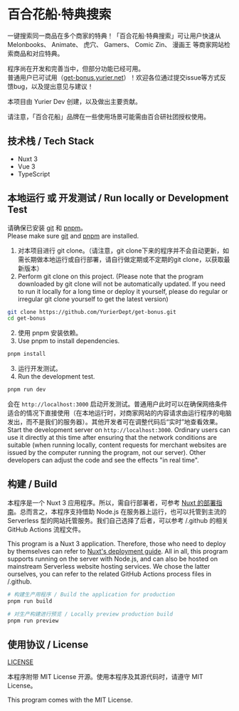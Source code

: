# 百合花船·特典搜索

一键搜索同一商品在多个商家的特典！「百合花船·特典搜索」可让用户快速从 Melonbooks、 Animate、 虎穴、 Gamers、 Comic Zin、 漫画王 等商家网站检索商品和对应特典。

程序尚在开发和完善当中，但部分功能已经可用。  
普通用户已可试用（[get-bonus.yurier.net](https://get-bonus.yurier.net)）！欢迎各位通过提交issue等方式反馈bug，以及提出意见与建议！

本项目由 Yurier Dev 创建，以及做出主要贡献。

请注意，「百合花船」品牌在一些使用场景可能需由百合研社团授权使用。

## 技术栈 / Tech Stack
- Nuxt 3
- Vue 3
- TypeScript

## 本地运行 或 开发测试 / Run locally or Development Test
请确保已安装 [git] 和 [pnpm]。  
Please make sure [git] and [pnpm] are installed.

1. 对本项目进行 git clone。（请注意，git clone下来的程序并不会自动更新，如需长期做本地运行或自行部署，请自行做定期或不定期的git clone，以获取最新版本）
1. Perform git clone on this project. (Please note that the program downloaded by git clone will not be automatically updated. If you need to run it locally for a long time or deploy it yourself, please do regular or irregular git clone yourself to get the latest version)
```bash
git clone https://github.com/YurierDept/get-bonus.git
cd get-bonus
```

2. 使用 pnpm 安装依赖。
2. Use pnpm to install dependencies.
```bash
pnpm install
```

3. 运行开发测试。
3. Run the development test.
```bash
pnpm run dev
```

会在 `http://localhost:3000` 启动开发测试。普通用户此时可以在确保网络条件适合的情况下直接使用（在本地运行时，对商家网站的内容请求由运行程序的电脑发出，而不是我们的服务器）。其他开发者可在调整代码后“实时”地查看效果。
Start the development server on `http://localhost:3000`. Ordinary users can use it directly at this time after ensuring that the network conditions are suitable (when running locally, content requests for merchant websites are issued by the computer running the program, not our server). Other developers can adjust the code and see the effects "in real time".

## 构建 / Build
本程序是一个 Nuxt 3 应用程序。所以，需自行部署者，可参考 [Nuxt 的部署指南](https://nuxt.com/docs/getting-started/deployment)。总而言之，本程序支持借助 Node.js 在服务器上运行，也可以托管到主流的 Serverless 型的网站托管服务。我们自己选择了后者，可以参考 /.github 的相关 GitHub Actions 流程文件。

This program is a Nuxt 3 application. Therefore, those who need to deploy by themselves can refer to [Nuxt's deployment guide](https://nuxt.com/docs/getting-started/deployment). All in all, this program supports running on the server with Node.js, and can also be hosted on mainstream Serverless website hosting services. We chose the latter ourselves, you can refer to the related GitHub Actions process files in /.github.

```bash
# 构建生产用程序 / Build the application for production
pnpm run build
```

```bash
# 对生产构建进行预览 / Locally preview production build
pnpm run preview
```


## 使用协议 / License

[LICENSE](/LICENSE)

本程序附带 MIT License 开源。使用本程序及其源代码时，请遵守 MIT License。

This program comes with the MIT License.

[git]: https://git-scm.com
[pnpm]: https://pnpm.io